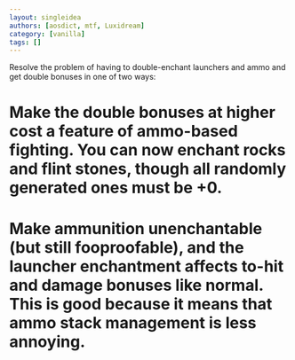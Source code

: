 ```yaml
---
layout: singleidea
authors: [aosdict, mtf, Luxidream]
category: [vanilla]
tags: []
---
```

Resolve the problem of having to double-enchant launchers and ammo and get double bonuses in one of two ways:
# Make the double bonuses at higher cost a feature of ammo-based fighting. You can now enchant rocks and flint stones, though all randomly generated ones must be +0.
# Make ammunition unenchantable (but still fooproofable), and the launcher enchantment affects to-hit and damage bonuses like normal. This is good because it means that ammo stack management is less annoying.
